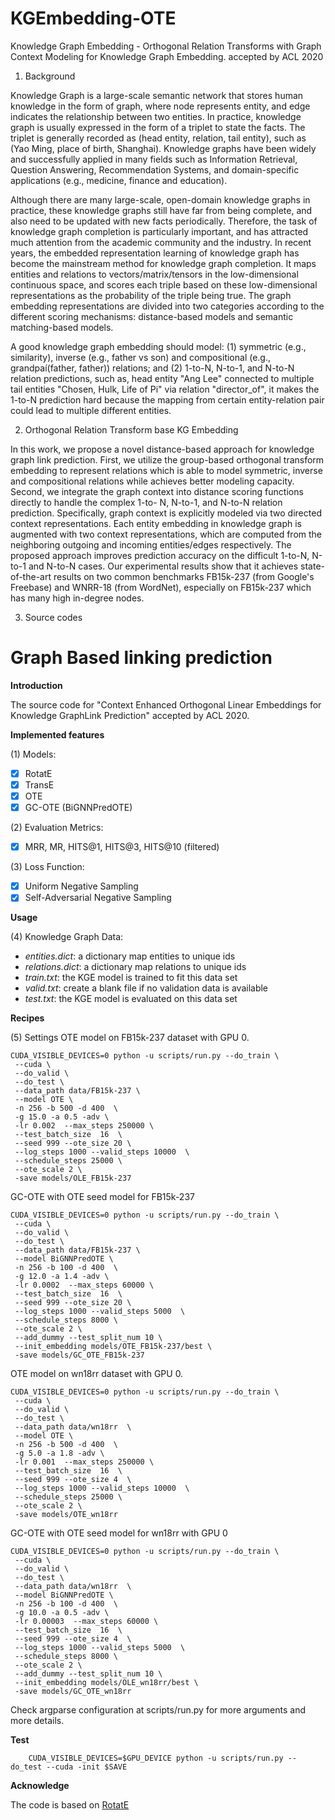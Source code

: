 # KGEmbedding-OTE
Knowledge Graph Embedding - Orthogonal Relation Transforms with Graph Context Modeling for Knowledge Graph Embedding. accepted by ACL 2020

1. Background


Knowledge Graph is a large-scale semantic network that stores human knowledge in the form of graph, where node represents entity, and edge indicates the relationship between two entities. In practice, knowledge graph is usually expressed in the form of a triplet to state the facts. The triplet is generally recorded as (head entity, relation, tail entity), such as (Yao Ming, place of birth, Shanghai). Knowledge graphs have been widely and successfully applied in many fields such as Information Retrieval, Question Answering, Recommendation Systems, and domain-specific applications (e.g., medicine, finance and education). 

Although there are many large-scale, open-domain knowledge graphs in practice, these knowledge graphs still have far from being complete, and also need to be updated with new facts periodically. Therefore, the task of knowledge graph completion is particularly important, and has attracted much attention from the academic community and the industry. In recent years, the embedded representation learning of knowledge graph has become the mainstream method for knowledge graph completion. It maps entities and relations to vectors/matrix/tensors in the low-dimensional continuous space, and scores each triple based on these low-dimensional representations as the probability of the triple being true. The graph embedding representations are divided into two categories according to the different scoring mechanisms: distance-based models and semantic matching-based models.

A good knowledge graph embedding should model: (1) symmetric (e.g., similarity), inverse (e.g., father vs son) and compositional (e.g., grandpaí(father, father)) relations; and (2) 1-to-N, N-to-1, and N-to-N relation predictions, such as, head entity "Ang Lee" connected to multiple tail entities "Chosen, Hulk, Life of Pi" via relation "director_of", it makes the 1-to-N prediction hard because the mapping from certain entity-relation pair could lead to multiple different entities.

2. Orthogonal Relation Transform base KG Embedding

In this work, we propose a novel distance-based approach for knowledge graph link prediction. First, we utilize the group-based orthogonal transform embedding to represent relations which is able to model symmetric, inverse and compositional relations while achieves better modeling capacity. Second, we integrate the graph context into distance scoring functions directly to handle the complex 1-to- N, N-to-1, and N-to-N relation prediction. Specifically, graph context is explicitly modeled via two directed context representations. Each entity embedding in knowledge graph is augmented with two context representations, which are computed from the neighboring outgoing and incoming entities/edges respectively. The proposed approach improves prediction accuracy on the difficult 1-to-N, N-to-1 and N-to-N cases. Our experimental results show that it achieves state-of-the-art results on two common benchmarks FB15k-237 (from Google's Freebase) and WNRR-18 (from WordNet), especially on FB15k-237 which has many high in-degree nodes.

3. Source codes 

#  Graph Based linking prediction 
**Introduction**

The source code for "Context Enhanced Orthogonal Linear Embeddings for Knowledge GraphLink Prediction" accepted by ACL 2020.

**Implemented features**

(1) Models:
 - [x] RotatE
 - [x] TransE
 - [x] OTE 
 - [x] GC-OTE (BiGNNPredOTE) 

(2) Evaluation Metrics:

 - [x] MRR, MR, HITS@1, HITS@3, HITS@10 (filtered)

(3) Loss Function:

 - [x] Uniform Negative Sampling
 - [x] Self-Adversarial Negative Sampling

**Usage**

(4) Knowledge Graph Data:
 - *entities.dict*: a dictionary map entities to unique ids
 - *relations.dict*: a dictionary map relations to unique ids
 - *train.txt*: the KGE model is trained to fit this data set
 - *valid.txt*: create a blank file if no validation data is available
 - *test.txt*: the KGE model is evaluated on this data set

**Recipes**

(5) Settings
OTE model on FB15k-237 dataset with GPU 0.
```
CUDA_VISIBLE_DEVICES=0 python -u scripts/run.py --do_train \
 --cuda \
 --do_valid \
 --do_test \
 --data_path data/FB15k-237 \
 --model OTE \
 -n 256 -b 500 -d 400  \
 -g 15.0 -a 0.5 -adv \
 -lr 0.002  --max_steps 250000 \
 --test_batch_size  16  \ 
 --seed 999 --ote_size 20 \
 --log_steps 1000 --valid_steps 10000  \
 --schedule_steps 25000 \
 --ote_scale 2 \
 -save models/OLE_FB15k-237 
```
GC-OTE with OTE seed model for FB15k-237 
```
CUDA_VISIBLE_DEVICES=0 python -u scripts/run.py --do_train \
 --cuda \
 --do_valid \
 --do_test \
 --data_path data/FB15k-237 \
 --model BiGNNPredOTE \
 -n 256 -b 100 -d 400  \
 -g 12.0 -a 1.4 -adv \
 -lr 0.0002  --max_steps 60000 \
 --test_batch_size  16  \ 
 --seed 999 --ote_size 20 \
 --log_steps 1000 --valid_steps 5000  \
 --schedule_steps 8000 \
 --ote_scale 2 \
 --add_dummy --test_split_num 10 \
 --init_embedding models/OTE_FB15k-237/best \
 -save models/GC_OTE_FB15k-237 
```

OTE model on wn18rr dataset with GPU 0.
```
CUDA_VISIBLE_DEVICES=0 python -u scripts/run.py --do_train \
 --cuda \
 --do_valid \
 --do_test \
 --data_path data/wn18rr  \
 --model OTE \
 -n 256 -b 500 -d 400  \
 -g 5.0 -a 1.8 -adv \
 -lr 0.001  --max_steps 250000 \
 --test_batch_size  16  \ 
 --seed 999 --ote_size 4  \
 --log_steps 1000 --valid_steps 10000  \
 --schedule_steps 25000 \
 --ote_scale 2 \
 -save models/OTE_wn18rr 
```

GC-OTE with OTE seed model for wn18rr with GPU 0 
```
CUDA_VISIBLE_DEVICES=0 python -u scripts/run.py --do_train \
 --cuda \
 --do_valid \
 --do_test \
 --data_path data/wn18rr  \
 --model BiGNNPredOTE \
 -n 256 -b 100 -d 400  \
 -g 10.0 -a 0.5 -adv \
 -lr 0.00003  --max_steps 60000 \
 --test_batch_size  16  \ 
 --seed 999 --ote_size 4  \
 --log_steps 1000 --valid_steps 5000  \
 --schedule_steps 8000 \
 --ote_scale 2 \
 --add_dummy --test_split_num 10 \  
 --init_embedding models/OLE_wn18rr/best \
 -save models/GC_OTE_wn18rr 
```
   Check argparse configuration at scripts/run.py for more arguments and more details.

**Test**
```
    CUDA_VISIBLE_DEVICES=$GPU_DEVICE python -u scripts/run.py --do_test --cuda -init $SAVE

```

**Acknowledge**

The code is based on [RotatE](https://github.com/DeepGraphLearning/KnowledgeGraphEmbedding.git) 

